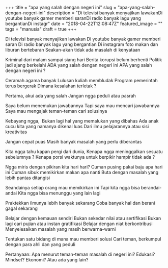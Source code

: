 +++
title = "apa yang salah dengan negeri ini"
slug = "apa-yang-salah-dengan-negeri-ini"
description = "Di televisi banyak menyajikan lawakanDi youtube banyak gamer memberi saranDi radio banyak lagu yang bergantianDi instagr"
date = "2018-04-22T12:08:47Z"
featured_image = ""
tags = "manusia"
draft = true
+++ 
 
Di televisi banyak menyajikan lawakan
Di youtube banyak gamer memberi saran
Di radio banyak lagu yang bergantian
Di instagram foto makan dan liburan bertebaran
Seakan-akan tidak ada masalah di kenyataan

Kriminal dari malam sampai siang hari
Berita korupsi belum berhenti
Politik jadi ajang berkelahi
ADA yang salah dengan negeri ini
APA yang salah dengan negeri ini ?

Ceramah agama banyak
Lulusan kuliah membludak
Program pemerintah terus bergerak
Dimana kesalahan terletak ?

Pertama, akui ada yang salah
Jangan ngga peduli atau pasrah

Saya belum menemukan jawabannya
Tapi saya mau mencari jawabannya
Saya mau mengajak teman-teman cari solusinya

Kebayang ngga, 
Bukan lagi hal yang memalukan yang dibahas
Ada anak cucu kita yang namanya dikenal luas
Dari ilmu pelajarannya atau sisi kreativitas

Jangan cepat puas
Masih banyak masalah yang perlu diberantas

Kita ngga tahu kapan pergi dari dunia,
Kenapa ngga meninggalkan sesuatu sebelumnya ?
Kenapa porsi waktunya untuk berpikir hampir tidak ada ?

Ngga miris dengan pikiran kita hari hari?
Cuman pusing pakai baju apa hari ini
Cuman sibuk memikirkan makan apa nanti
Buta dengan masalah yang lebih pantas ditangisi

Seandainya setiap orang mau memikirkan ini
Tapi kita ngga bisa berandai-andai
Kita ngga bisa menunggu yang lain lagi

Praktekkan ilmunya lebih banyak sekarang
Coba banyak hal dan berani gagal sekarang

Belajar dengan kemauan sendiri
Bukan sekedar nilai atau sertifikasi
Bukan lagi cari pujian atau instan gratifikasi
Belajar dengan niat berkontribusi
Menyelesaikan masalah yang masih berwarna-warni

Tentukan satu bidang di mana mau memberi solusi
Cari teman, berkumpul dengan para ahli dan yang peduli

Pertanyaan:
Apa menurut teman-teman masalah di negeri ini?
Edukasi? Mindset? Ekonomi? Atau ada yang lain?